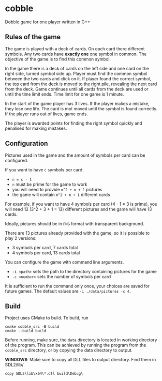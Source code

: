 # cobble
Dobble game for one player written in C++


## Rules of the game

The game is played with a deck of cards. On each card there different symbols. Any two cards have **exactly one** one symbol in common. The objective of the game is to find this common symbol.

In the game there is a deck of cards on the left side and one card on the right side, turned symbol side up. Player must find the common symbol between the two cards and click on it. If player found the correct symbol, the top card from the deck is moved to the right pile, revealing the next card from the deck. Game continues until all cards from the deck are used or until the time limit ends. Time limit for one game is 1 minute.

In the start of the game player has 3 lives. If the player makes a mistake, they lose one life. The card is mot moved until the symbol is found correctly. If the player runs out of lives, game ends.

The player is awarded points for finding the right symbol quickly and penalised for making mistakes.

## Configuration

Pictures used in the game and the amount of symbols per card can be configured.

If you want to have `c` symbols per card:
  - `n = c - 1`
  - `n` must be prime for the game to work
  - you will need to provide `n^2 + n + 1` pictures
  - the game will contain `n^2 + n + 1` different cards

For example, if you want to have 4 symbols per card (4 - 1 = 3 is prime), you will need 13 (3^2 + 3 + 1 = 13) different pictures and the game will have 13 cards.

Ideally, pictures should be in `PNG` format with transparent background.

There are 13 pictures already provided with the game, so it is possible to play 2 versions:
  - 3 symbols per card, 7 cards total
  - 4 symbols per card, 13 cards total

You can configure the game with command line arguments.
- `-i <path>` sets the path to the directory containing pictures for the game
- `-c <number>` sets the number of symbols per card

It is sufficient to run the command only once, your choices are saved for future games. The default values are `-i ./data/pictures -c 4`.

## Build

Project uses CMake to build. To build, run

```
cmake cobble_src -B build
cmake --build build
```

Before running, make sure, the `data` directory is located in working directory of the program.
This can be achieved by running the program from the `cobble_src` directory, or by copying the
data directory to output.

**WINDOWS**: Make sure to copy all DLL files to output directory. Find them in SDL2/lib/
```
copy SDL2\lib\x64\*.dll build\Debug\
```


